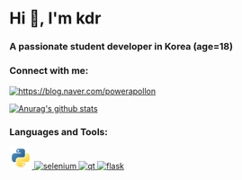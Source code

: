 <h1 align="left">Hi 👋, I'm kdr</h1>
<h3 align="left">A passionate student developer in Korea (age=18)</h3>

<h3 align="left">Connect with me:</h3>
<p align="left">
  
<a href="/https://rss.blog.naver.com/powerapollon" target="blank">
  <img align="center" src="https://blogpfthumb-phinf.pstatic.net/MjAyMTA0MTFfODkg/MDAxNjE4MTMzNTg3Njcy.zCkpb-WufCkQq2e7hPdn87nWRJShipBfDrlbpD6zZhYg.H9QLJUGHMR1XUPeV9f_fBTxp0-sCfjxOEhS_pEjKqAEg.JPEG.powerapollon/profileImage.jpg?type=w161" alt="https://blog.naver.com/powerapollon" height="30" width="40" /></a>
</p>

  [![Anurag's github stats](https://github-readme-stats.vercel.app/api?username=kdrkdrkdr)](https://github.com/kdrkdrkdr/github-readme-stats)

<h3 align="left">Languages and Tools:</h3>
<p align="left">
  <a href="https://www.python.org" target="_blank"> 
    <img src="https://raw.githubusercontent.com/devicons/devicon/master/icons/python/python-original.svg" alt="python" width="40" height="40"/> 
  </a> 
  <a href="https://www.selenium.dev" target="_blank"> 
    <img src="https://raw.githubusercontent.com/detain/svg-logos/780f25886640cef088af994181646db2f6b1a3f8/svg/selenium-logo.svg" alt="selenium" width="40" height="40"/> 
  </a> 
  <a href="https://www.qt.io/" target="_blank"> 
    <img src="https://upload.wikimedia.org/wikipedia/commons/0/0b/Qt_logo_2016.svg" alt="qt" width="40" height="40"/> 
  </a> 
  <a href="https://flask.palletsprojects.com/" target="_blank"> 
    <img src="https://www.vectorlogo.zone/logos/pocoo_flask/pocoo_flask-icon.svg" alt="flask" width="40" height="40"/> 
  </a> 
</p>
